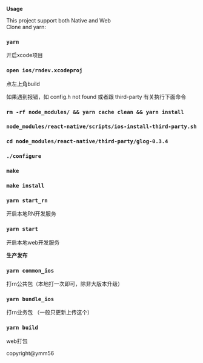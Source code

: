 **Usage**

This project support both Native and Web<br>
Clone and yarn:

### `yarn`

开启xcode项目
### `open ios/rndev.xcodeproj`

点左上角build<br>

如果遇到报错，如 config.h not found 或者跟 third-party 有关执行下面命令

### `rm -rf node_modules/ && yarn cache clean && yarn install`
### `node_modules/react-native/scripts/ios-install-third-party.sh`
### `cd node_modules/react-native/third-party/glog-0.3.4`
### `./configure`
### `make`
### `make install`

### `yarn start_rn`

开启本地RN开发服务 <br>

### `yarn start`

开启本地web开发服务

**生产发布**

### `yarn common_ios`
打rn公共包（本地打一次即可，除非大版本升级）
### `yarn bundle_ios`
打rn业务包 （一般只更新上传这个）
### `yarn build`
web打包

copyright@ymm56


